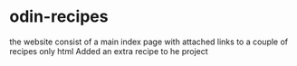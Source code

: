 # odin-recipes
the website consist of a main index page with attached links to a couple of recipes
only html
Added an extra recipe to he project